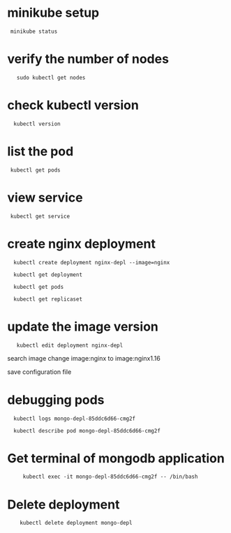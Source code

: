 # minikube setup

     minikube status

# verify the number of nodes

       sudo kubectl get nodes
       
# check kubectl version

      kubectl version
      
# list the pod

     kubectl get pods
     
# view service

     kubectl get service
     
# create nginx deployment

      kubectl create deployment nginx-depl --image=nginx
      
      kubectl get deployment      
      
      kubectl get pods
      
      kubectl get replicaset
      
# update the image version 


       kubectl edit deployment nginx-depl
      
 search image change image:nginx to image:nginx1.16
      
 save configuration file  
 
# debugging pods

      kubectl logs mongo-depl-85ddc6d66-cmg2f
      
      kubectl describe pod mongo-depl-85ddc6d66-cmg2f
      
      
 # Get terminal of mongodb application
 
         kubectl exec -it mongo-depl-85ddc6d66-cmg2f -- /bin/bash
         
 # Delete deployment 
 
        kubectl delete deployment mongo-depl
        
        
 
         
       
       
 
       
 
 

       


 
      
      
